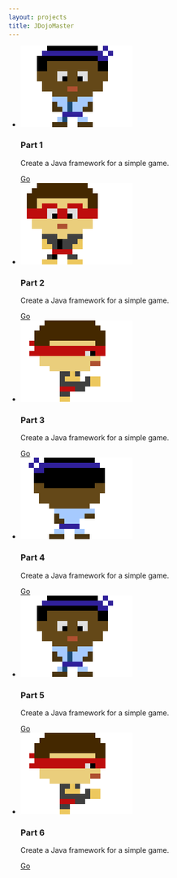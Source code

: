 ```yaml
---
layout: projects
title: JDojoMaster
---
```


<ul class="projects">

<li>
	<img src="flavour/sprite.png" alt="Part 1">
	<h3>Part 1</h3>
	<p>Create a Java framework for a simple game.</p>
	<a href="part1.html">
		Go
	</a>
</li>

<li>
	<img src="flavour/sprite2.png" alt="Part 2">
	<h3>Part 2</h3>
	<p>Create a Java framework for a simple game.</p>
	<a href="part2.html">
		Go
	</a>
</li>

<li>
	<img src="flavour/sprite3.png" alt="Part 3">
	<h3>Part 3</h3>
	<p>Create a Java framework for a simple game.</p>
	<a href="part3.html">
		Go
	</a>
</li>

<li>
	<img src="flavour/sprite4.png" alt="Part 4">
	<h3>Part 4</h3>
	<p>Create a Java framework for a simple game.</p>
	<a href="part4.html">
		Go
	</a>
</li>

<li>
	<img src="flavour/sprite.png" alt="Part 5">
	<h3>Part 5</h3>
	<p>Create a Java framework for a simple game.</p>
	<a href="part5.html">
		Go
	</a>
</li>

<li>
	<img src="flavour/sprite3.png" alt="Part 6">
	<h3>Part 6</h3>
	<p>Create a Java framework for a simple game.</p>
	<a href="part6.html">
		Go
	</a>
</li>

</ul>
